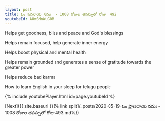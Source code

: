 ```yaml
---
layout: post
title: ఓం పవనాయ నమః  - 1008 రోజుల తపస్సులో రోజు  492
youtubeId: A8mSMnWuG0M
---
```

 
 
Helps get goodness, bliss and peace and God's blessings
 
Helps remain focused, help generate inner energy 
 
Helps boost physical and mental health 
 
Helps remain grounded and generates a sense of gratitude towards the greater power 
 
Helps reduce bad karma
 
How to learn English in your sleep for telugu people
 
 
 
 


{% include youtubePlayer.html id=page.youtubeId %}
 
[Next]({{ site.baseurl }}{% link split1/_posts/2020-05-19-ఓం ప్రాణదాయ నమః  - 1008 రోజుల తపస్సులో రోజు  493.md%})
 
